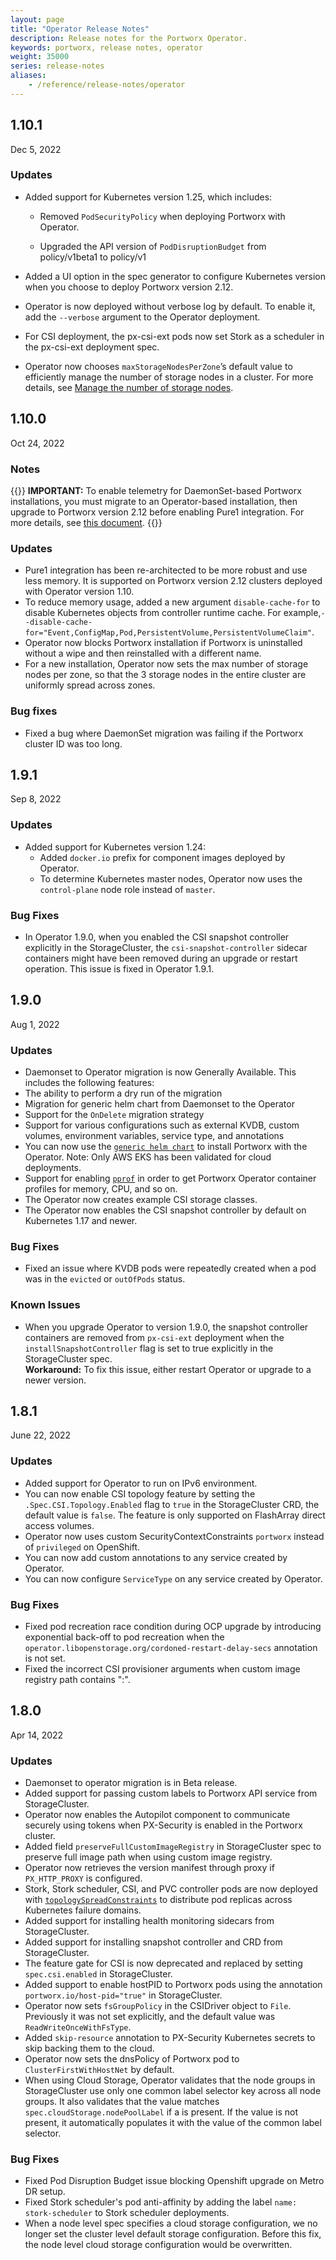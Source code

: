 ```yaml
---
layout: page
title: "Operator Release Notes"
description: Release notes for the Portworx Operator.
keywords: portworx, release notes, operator
weight: 35000
series: release-notes
aliases:
    - /reference/release-notes/operator
---
```


## 1.10.1

Dec 5, 2022

### Updates

* Added support for Kubernetes version 1.25, which includes:

    * Removed `PodSecurityPolicy` when deploying Portworx with Operator.

    * Upgraded the API version of `PodDisruptionBudget` from policy/v1beta1 to policy/v1

* Added a UI option in the spec generator to configure Kubernetes version when you choose to deploy Portworx version 2.12.

* Operator is now deployed without verbose log by default. To enable it, add the `--verbose` argument to the Operator deployment.

* For CSI deployment, the px-csi-ext pods now set Stork as a scheduler in the px-csi-ext deployment spec.

* Operator now chooses `maxStorageNodesPerZone`’s default value to efficiently manage the number of storage nodes in a cluster. For more details, see [Manage the number of storage nodes](/cloud-references/auto-disk-provisioning/manage-storage-nodes/).


## 1.10.0

Oct 24, 2022

### Notes

{{<info>}}
**IMPORTANT:** To enable telemetry for DaemonSet-based Portworx installations, you must migrate to an Operator-based installation, then upgrade to Portworx version 2.12 before enabling Pure1 integration. For more details, see [this document](/operations/operate-kubernetes/troubleshooting/enable-pure1-upgrades/).
{{</info>}}

### Updates

* Pure1 integration has been re-architected to be more robust and use less memory. It is supported on Portworx version 2.12 clusters deployed with Operator version 1.10.  
* To reduce memory usage, added a new argument `disable-cache-for` to disable Kubernetes objects from controller runtime cache. For example,`--disable-cache-for="Event,ConfigMap,Pod,PersistentVolume,PersistentVolumeClaim"`.   
* Operator now blocks Portworx installation if Portworx is uninstalled without a wipe and then reinstalled with a different name.
* For a new installation, Operator now sets the max number of storage nodes per zone, so that the 3 storage nodes in the entire cluster are uniformly spread across zones.

### Bug fixes

* Fixed a bug where DaemonSet migration was failing if the Portworx cluster ID was too long.


## 1.9.1

Sep 8, 2022

### Updates

* Added support for Kubernetes version 1.24: 
    * Added `docker.io` prefix for component images deployed by Operator.
    * To determine Kubernetes master nodes, Operator now uses the `control-plane` node role instead of `master`.

### Bug Fixes

* In Operator 1.9.0, when you enabled the CSI snapshot controller explicitly in the StorageCluster, the `csi-snapshot-controller` sidecar containers might have been removed during an upgrade or restart operation. This issue is fixed in Operator 1.9.1.

## 1.9.0
Aug 1, 2022

### Updates

* Daemonset to Operator migration is now Generally Available. This includes the following features:
 * The ability to perform a dry run of the migration
 * Migration for generic helm chart from Daemonset to the Operator
 * Support for the `OnDelete` migration strategy
 * Support for various configurations such as external KVDB, custom volumes, environment variables, service type, and annotations
* You can now use the [`generic helm chart`](https://github.com/portworx/helm/tree/portworx-operator-v1) to install Portworx with the Operator. Note: Only AWS EKS has been validated for cloud deployments.
* Support for enabling [`pprof`](https://pkg.go.dev/runtime/pprof#hdr-Profiling_a_Go_program) in order to get Portworx Operator container profiles for memory, CPU, and so on.
* The Operator now creates example CSI storage classes.
* The Operator now enables the CSI snapshot controller by default on Kubernetes 1.17 and newer.

### Bug Fixes

* Fixed an issue where KVDB pods were repeatedly created when a pod was in the `evicted` or `outOfPods` status.

### Known Issues

* When you upgrade Operator to version 1.9.0, the snapshot controller containers are removed from `px-csi-ext` deployment when the `installSnapshotController` flag is set to true explicitly in the StorageCluster spec.<br>**Workaround:** To fix this issue, either restart Operator or upgrade to a newer version.


## 1.8.1
June 22, 2022

### Updates

* Added support for Operator to run on IPv6 environment.
* You can now enable CSI topology feature by setting the `.Spec.CSI.Topology.Enabled` flag to `true` in the StorageCluster CRD, the default value is `false`. The feature is only supported on FlashArray direct access volumes.
* Operator now uses custom SecurityContextConstraints `portworx` instead of `privileged` on OpenShift.
* You can now add custom annotations to any service created by Operator.
* You can now configure `ServiceType` on any service created by Operator.

### Bug Fixes

* Fixed pod recreation race condition during OCP upgrade by introducing exponential back-off to pod recreation when the `operator.libopenstorage.org/cordoned-restart-delay-secs` annotation is not set. 
* Fixed the incorrect CSI provisioner arguments when custom image registry path contains ":".


## 1.8.0

Apr 14, 2022

### Updates

* Daemonset to operator migration is in Beta release.
* Added support for passing custom labels to Portworx API service from StorageCluster.
* Operator now enables the Autopilot component to communicate securely using tokens when PX-Security is enabled in the Portworx cluster.
* Added field `preserveFullCustomImageRegistry` in StorageCluster spec to preserve full image path when using custom image registry.
* Operator now retrieves the version manifest through proxy if `PX_HTTP_PROXY` is configured.
* Stork, Stork scheduler, CSI, and PVC controller pods are now deployed with [`topologySpreadConstraints`](https://kubernetes.io/docs/concepts/workloads/pods/pod-topology-spread-constraints/) to distribute pod replicas across Kubernetes failure domains.
* Added support for installing health monitoring sidecars from StorageCluster.
* Added support for installing snapshot controller and CRD from StorageCluster.
* The feature gate for CSI is now deprecated and replaced by setting `spec.csi.enabled` in StorageCluster.
* Added support to enable hostPID to Portworx pods using the annotation `portworx.io/host-pid="true"` in StorageCluster.
* Operator now sets `fsGroupPolicy` in the CSIDriver object to `File`. Previously it was not set explicitly, and the default value was `ReadWriteOnceWithFsType`.
* Added `skip-resource` annotation to PX-Security Kubernetes secrets to skip backing them to the cloud.
* Operator now sets the dnsPolicy of Portworx pod to `ClusterFirstWithHostNet` by default.
* When using Cloud Storage, Operator validates that the node groups in StorageCluster use only one common label selector key across all node groups. It also validates that the value matches `spec.cloudStorage.nodePoolLabel` if a is present. If the value is not present, it automatically populates it with the value of the common label selector.

### Bug Fixes

* Fixed Pod Disruption Budget issue blocking Openshift upgrade on Metro DR setup.
* Fixed Stork scheduler's pod anti-affinity by adding the label `name: stork-scheduler` to Stork scheduler deployments.
* When a node level spec specifies a cloud storage configuration, we no longer set the cluster level default storage configuration. Before this fix, the node level cloud storage configuration would be overwritten.
